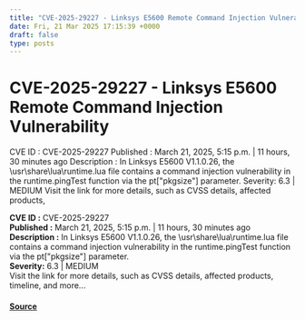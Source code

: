 ```yaml
---
title: "CVE-2025-29227 - Linksys E5600 Remote Command Injection Vulnerability"
date: Fri, 21 Mar 2025 17:15:39 +0000
draft: false
type: posts
---
```

# CVE-2025-29227 - Linksys E5600 Remote Command Injection Vulnerability





 CVE ID : CVE-2025-29227 Published : March 21, 2025, 5:15 p.m. | 11 hours, 30 minutes ago Description : In Linksys E5600 V1.1.0.26, the \usr\share\lua\runtime.lua file contains a command injection vulnerability in the runtime.pingTest function via the pt["pkgsize"] parameter. Severity: 6.3 | MEDIUM Visit the link for more details, such as CVSS details, affected products,

**CVE ID :** CVE-2025-29227  
**Published :** March 21, 2025, 5:15 p.m. | 11 hours, 30 minutes ago  
**Description :** In Linksys E5600 V1.1.0.26, the \\usr\\share\\lua\\runtime.lua file contains a command injection vulnerability in the runtime.pingTest function via the pt\["pkgsize"\] parameter.  
**Severity:** 6.3 | MEDIUM  
Visit the link for more details, such as CVSS details, affected products, timeline, and more...

#### [Source](https://cvefeed.io/vuln/detail/CVE-2025-29227)

